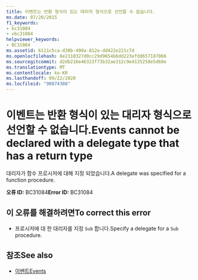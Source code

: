 ```yaml
---
title: 이벤트는 반환 형식이 있는 대리자 형식으로 선언할 수 없습니다.
ms.date: 07/20/2015
f1_keywords:
- bc31084
- vbc31084
helpviewer_keywords:
- BC31084
ms.assetid: 6111c5ca-d30b-490a-812e-dd422e221c7d
ms.openlocfilehash: 8e2110327d0cc29d9654b6dd223efdd657187066
ms.sourcegitcommit: d2db216e46323f73b32ae312c9e4135258e5d68e
ms.translationtype: MT
ms.contentlocale: ko-KR
ms.lasthandoff: 09/22/2020
ms.locfileid: "90874308"
---
```

# <a name="events-cannot-be-declared-with-a-delegate-type-that-has-a-return-type"></a><span data-ttu-id="a2802-102">이벤트는 반환 형식이 있는 대리자 형식으로 선언할 수 없습니다.</span><span class="sxs-lookup"><span data-stu-id="a2802-102">Events cannot be declared with a delegate type that has a return type</span></span>

<span data-ttu-id="a2802-103">대리자가 함수 프로시저에 대해 지정 되었습니다.</span><span class="sxs-lookup"><span data-stu-id="a2802-103">A delegate was specified for a function procedure.</span></span>  
  
 <span data-ttu-id="a2802-104">**오류 ID:** BC31084</span><span class="sxs-lookup"><span data-stu-id="a2802-104">**Error ID:** BC31084</span></span>  
  
## <a name="to-correct-this-error"></a><span data-ttu-id="a2802-105">이 오류를 해결하려면</span><span class="sxs-lookup"><span data-stu-id="a2802-105">To correct this error</span></span>  
  
- <span data-ttu-id="a2802-106">프로시저에 대 한 대리자를 지정 `Sub` 합니다.</span><span class="sxs-lookup"><span data-stu-id="a2802-106">Specify a delegate for a `Sub` procedure.</span></span>  
  
## <a name="see-also"></a><span data-ttu-id="a2802-107">참조</span><span class="sxs-lookup"><span data-stu-id="a2802-107">See also</span></span>

- [<span data-ttu-id="a2802-108">이벤트</span><span class="sxs-lookup"><span data-stu-id="a2802-108">Events</span></span>](../../programming-guide/language-features/events/index.md)
